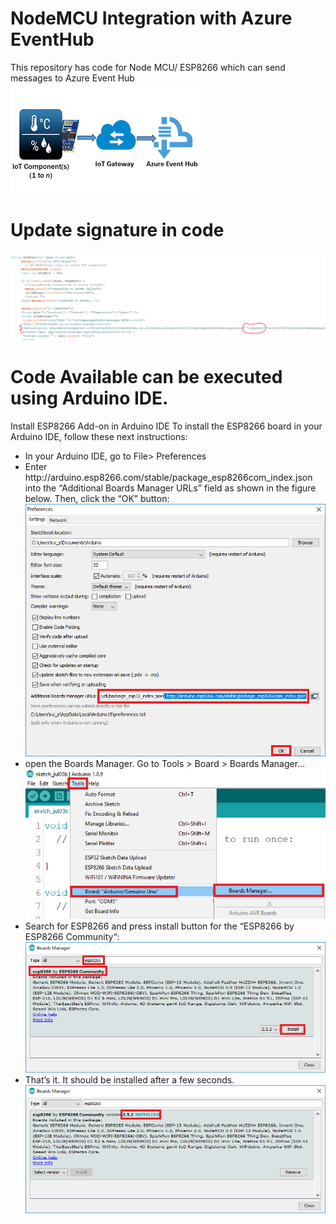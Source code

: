 # NodeMCU Integration with Azure EventHub
This repository has code for Node MCU/ ESP8266 which can send messages to Azure Event Hub
<img src="https://github.com/khanasif1/Node-MCU-Messaging-to-Azure-Event-Hub/blob/master/Images/6.PNG" />

# Update signature in code
<img src="https://github.com/khanasif1/Node-MCU-Messaging-to-Azure-Event-Hub/blob/master/Images/5.PNG" />

# Code Available can be executed using Arduino IDE. 
Install ESP8266 Add-on in Arduino IDE
To install the ESP8266 board in your Arduino IDE, follow these next instructions:
<ul><li>
In your Arduino IDE, go to File> Preferences
</li>
<li>
Enter http://arduino.esp8266.com/stable/package_esp8266com_index.json into the “Additional Boards Manager URLs” field as shown in the figure below. Then, click the “OK” button:
<img src="https://github.com/khanasif1/Node-MCU-Messaging-to-Azure-Event-Hub/blob/master/Images/ESP8266-Board.png" />
</li>
<li>
open the Boards Manager. Go to Tools > Board > Boards Manager…
  <img src="https://github.com/khanasif1/Node-MCU-Messaging-to-Azure-Event-Hub/blob/master/Images/2.png" />
</li>
  <li>
Search for ESP8266 and press install button for the “ESP8266 by ESP8266 Community“:
    <img src="https://github.com/khanasif1/Node-MCU-Messaging-to-Azure-Event-Hub/blob/master/Images/3.png" />
</li>
<li>
That’s it. It should be installed after a few seconds.
  <img src="https://github.com/khanasif1/Node-MCU-Messaging-to-Azure-Event-Hub/blob/master/Images/4.png" />
</li>
</ul>

